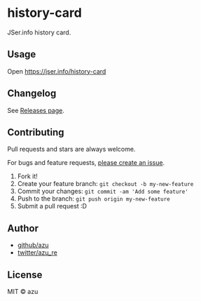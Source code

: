 # history-card

JSer.info history card.

## Usage

Open <https://jser.info/history-card>

## Changelog

See [Releases page](https://github.com/jser/history-card/releases).

## Contributing

Pull requests and stars are always welcome.

For bugs and feature requests, [please create an issue](https://github.com/jser/history-card/issues).

1. Fork it!
2. Create your feature branch: `git checkout -b my-new-feature`
3. Commit your changes: `git commit -am 'Add some feature'`
4. Push to the branch: `git push origin my-new-feature`
5. Submit a pull request :D

## Author

- [github/azu](https://github.com/azu)
- [twitter/azu_re](https://twitter.com/azu_re)

## License

MIT © azu
